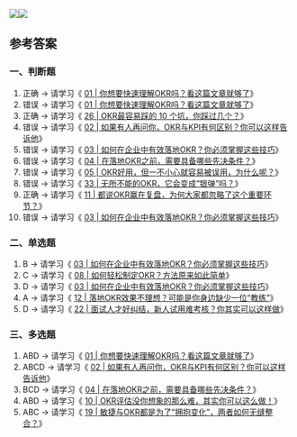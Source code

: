 ![](https://static001.geekbang.org/resource/image/4a/72/4a01dfb1edb7c0c9005da23306d7e572.jpeg?wh=1080*2880)![](https://static001.geekbang.org/resource/image/bf/3a/bf033c1c44e362155f6fe0a5e4d24a3a.jpeg?wh=1080*11520)

## 参考答案

### 一、判断题

01. 正确 → 请学习《 [01 \| 你想要快速理解OKR吗？看这篇文章就够了](https://time.geekbang.org/column/article/103858)》
02. 错误 → 请学习《 [01 \| 你想要快速理解OKR吗？看这篇文章就够了](https://time.geekbang.org/column/article/103858)》
03. 正确 → 请学习《 [26 \| OKR最容易踩的 10 个坑，你踩过几个？](https://time.geekbang.org/column/article/128058)》
04. 错误 → 请学习《 [02 \| 如果有人再问你，OKR与KPI有何区别？你可以这样告诉他](https://time.geekbang.org/column/article/103986)》
05. 错误 → 请学习《 [03 \| 如何在企业中有效落地OKR？你必须掌握这些技巧](https://time.geekbang.org/column/article/104370https://time.geekbang.org/column/article/104911)》
06. 错误 → 请学习《 [04 \| 在落地OKR之前，需要具备哪些先决条件？](https://time.geekbang.org/column/article/104433)》
07. 错误 → 请学习《 [05 \| OKR好用，但一不小心就容易被误用，为什么呢？](https://time.geekbang.org/column/article/104911)》
08. 错误 → 请学习《 [33 \| 无所不能的OKR，它会变成“银弹”吗？](https://time.geekbang.org/column/article/135631)》
09. 正确 → 请学习《 [11 \| 都说OKR赢在复盘，为何大家都忽略了这个重要环节？](https://time.geekbang.org/column/article/107932)》
10. 错误 → 请学习《 [03 \| 如何在企业中有效落地OKR？你必须掌握这些技巧](https://time.geekbang.org/column/article/104370https://time.geekbang.org/column/article/104911)》

### 二、单选题

1. B → 请学习《 [03 \| 如何在企业中有效落地OKR？你必须掌握这些技巧](https://time.geekbang.org/column/article/104370https://time.geekbang.org/column/article/104911)》
2. C → 请学习《 [08 \| 如何轻松制定OKR？方法原来如此简单](https://time.geekbang.org/column/article/107914)》
3. D → 请学习《 [03 \| 如何在企业中有效落地OKR？你必须掌握这些技巧](https://time.geekbang.org/column/article/104370)》
4. A → 请学习《 [12 \| 落地OKR效果不理想？可能是你身边缺少一位“教练”](https://time.geekbang.org/column/article/110514)》
5. D → 请学习《 [22 \| 面试人才好纠结，新人试用难考核？你其实可以这样做](https://time.geekbang.org/column/article/119619)》

### 三、多选题

1. ABD → 请学习《 [01 \| 你想要快速理解OKR吗？看这篇文章就够了](https://time.geekbang.org/column/article/103858)》
2. ABCD → 请学习《 [02 \| 如果有人再问你，OKR与KPI有何区别？你可以这样告诉他](https://time.geekbang.org/column/article/103986)》
3. BCD → 请学习《 [04 \| 在落地OKR之前，需要具备哪些先决条件？](https://time.geekbang.org/column/article/104433)》
4. ABD → 请学习《 [10 \| OKR评估没你想象的那么难，其实你可以这么做！](https://time.geekbang.org/column/article/107931)》
5. ABC → 请学习《 [19 \| 敏捷与OKR都是为了“拥抱变化”，两者如何无缝整合？](https://time.geekbang.org/column/article/117125)》